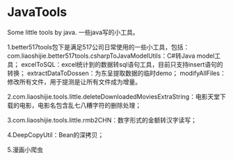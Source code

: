 # JavaTools
Some little tools by java. 一些java写的小工具。


1.better517tools包下是满足517公司日常使用的一些小工具，包括：
	com.liaoshijie.better517tools.csharpToJavaModelUtils：C#转Java model工具；
	excelToSQL：excel统计到的数据转sql语句工具，目前只支持insert语句的转换；
	extractDataToDossen：为东呈提取数据的临时demo；
	modifyAllFiles：修改所有文件，用于提测是让所有文件成为增量。

2.com.liaoshijie.tools.little.deleteDownloadedMoviesExtraString：电影天堂下载的电影，电影名包含乱七八糟字符的删除处理；

3.com.liaoshijie.tools.little.rmb2CHN：数字形式的金额转汉字读写；

4.DeepCopyUtil：Bean的深拷贝；

5.漫画小爬虫

